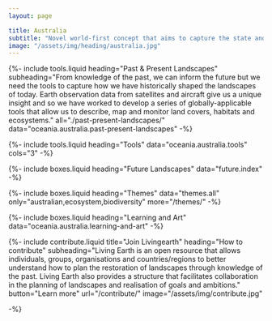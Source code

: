 ```yaml
---
layout: page

title: Australia
subtitle: "Novel world-first concept that aims to capture the state and dynamics of Australia’s landscape"
image: "/assets/img/heading/australia.jpg"
---
```


{%-
include tools.liquid
heading="Past & Present Landscapes"
subheading="From knowledge of the past, we can inform the future but we need the tools to capture how we have historically shaped the landscapes of today. Earth observation data from satellites and aircraft give us a unique insight and so we have worked to develop a series of globally-applicable tools that allow us to describe, map and monitor land covers, habitats and ecosystems."
all="./past-present-landscapes/"
data="oceania.australia.past-present-landscapes"
-%}

{%-
include tools.liquid
heading="Tools"
data="oceania.australia.tools"
cols="3"
-%}

{%-
include boxes.liquid
heading="Future Landscapes"
data="future.index"
-%}

{%-
include boxes.liquid
heading="Themes"
data="themes.all"
only="australian,ecosystem,biodiversity"
more="/themes/"
-%}

{%-
include boxes.liquid
heading="Learning and Art"
data="oceania.australia.learning-and-art"
-%}

{%-
include contribute.liquid
title="Join Livingearth"
heading="How to contribute"
subheading="Living Earth is an open resource that allows individuals, groups, organisations and countries/regions to better understand how to plan the restoration of landscapes through knowledge of the past. Living Earth also provides a structure that facilitates collaboration in the planning of landscapes and realisation of goals and ambitions."
button="Learn more" url="/contribute/"
image="/assets/img/contribute.jpg"

-%}

